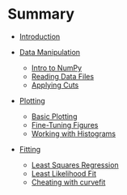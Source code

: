 # Summary
- [Introduction](./introduction.md)

- [Data Manipulation](./data_manipulation/README.md)
  - [Intro to NumPy](./data_manipulation/intro_to_numpy.md)
  - [Reading Data Files]()
  - [Applying Cuts](./data_manipulation/applying_cuts.md)


- [Plotting](./plotting/README.md)
  - [Basic Plotting](./plotting/basic_plotting.md)
  - [Fine-Tuning Figures](./plotting/fine_tuning_figures.md)
  - [Working with Histograms](./plotting/histograms.md)

- [Fitting](./fitting/README.md)
  - [Least Squares Regression]()
  - [Least Likelihood Fit]()
  - [Cheating with curvefit]()
